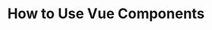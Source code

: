 ---
layout: post
title: "How to Use Vue Components"
description: "Using and Organizing Vue Components"
tags: [Vue.js, JavaScript, ES6]
image:
  background: bg1.jpeg
comments: true
share: true
---